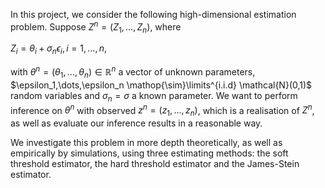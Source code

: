 In this project, we consider the following high-dimensional estimation problem. Suppose $Z^n = (Z_1,\dots,Z_n)$, where 

$Z_i = \theta_i + \sigma_n\epsilon_i, i = 1,\dots,n,$

with $\theta^n = (\theta_1,\dots,\theta_n) \in \mathbb{R}^n$ a vector of unknown parameters, $\epsilon_1,\dots,\epsilon_n \mathop{\sim}\limits^{i.i.d} \mathcal{N}(0,1)$ random variables and $\sigma_n = \sigma$ a known parameter. We want to perform inference on $\theta^n$ with observed $z^n = (z_1, \dots, z_n)$, which is a realisation of $Z^n$, as well as evaluate our inference results in a reasonable way.

We investigate this problem in more depth theoretically, as well as empirically by simulations, using three estimating methods: the soft threshold estimator, the hard threshold estimator and the James-Stein estimator.
